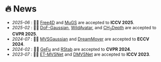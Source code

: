 # 🔥 News
<!-- 加点表情包,直接复制图片即可  https://github.com/guodongxiaren/README/blob/master/emoji.md?tdsourcetag=s_pcqq_aiomsg -->
- *2025-06* : 🎉🎉 [Free4D](https://free4d.github.io/) and [MuGS](https://arxiv.org/abs/2508.04297) are accepted to **ICCV 2025**.
- *2025-02* : 🎉🎉 [DoF-Gaussian](https://dof-gaussian.github.io/), [WildAvatar](https://wildavatar.github.io/), and [CH<sub>3</sub>Depth](https://openaccess.thecvf.com/content/CVPR2025/papers/Li_CH3Depth_Efficient_and_Flexible_Depth_Foundation_Model_with_Flow_Matching_CVPR_2025_paper.pdf) are accepted to **CVPR 2025**.
- *2024-07* : 🎉🎉 [MVSGaussian](https://mvsgaussian.github.io/) and [DreamMover](https://dreamm0ver.github.io/) are accepted to **ECCV 2024**.
- *2024-02* : 🎉🎉 [GeFu](https://gefucvpr24.github.io/) and [RStab](https://arxiv.org/pdf/2404.12887) are accepted to **CVPR 2024**.
- *2023-07* : 🎉🎉 [ET-MVSNet](https://arxiv.org/abs/2309.17218) and [DMVSNet](https://arxiv.org/abs/2307.09160) are accepted to **ICCV 2023**.
